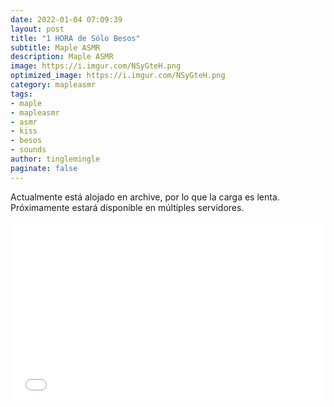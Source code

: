 ```yaml
---
date: 2022-01-04 07:09:39
layout: post
title: "1 HORA de Sólo Besos"
subtitle: Maple ASMR
description: Maple ASMR
image: https://i.imgur.com/NSyGteH.png
optimized_image: https://i.imgur.com/NSyGteH.png
category: mapleasmr
tags:
- maple
- mapleasmr
- asmr
- kiss
- besos
- sounds
author: tinglemingle
paginate: false
---
```

Actualmente está alojado en archive, por lo que la carga es lenta. Próximamente estará disponible en múltiples servidores.
<div><div style="left: 0; width: 100%; height: 0; position: relative; padding-bottom: 56.25%;"><iframe src="//cdn.iframe.ly/60RkS8c" style="top: 0; left: 0; width: 100%; height: 100%; position: absolute; border: 0;" allowfullscreen allow="encrypted-media *;"></iframe></div></div><script async src="//cdn.iframe.ly/embed.js" charset="utf-8"></script>

